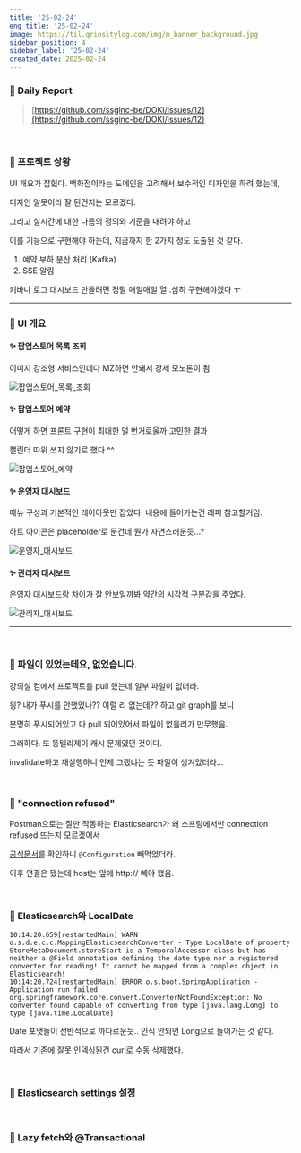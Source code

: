 ```yaml
---
title: '25-02-24'
eng_title: '25-02-24'
image: https://til.qriositylog.com/img/m_banner_background.jpg
sidebar_position: 4
sidebar_label: '25-02-24'
created_date: 2025-02-24
---
```


### 📌 Daily Report
> [https://github.com/ssginc-be/DOKI/issues/12](https://github.com/ssginc-be/DOKI/issues/12)

<br/>

### 📌 프로젝트 상황
UI 개요가 잡혔다. 백화점이라는 도메인을 고려해서 보수적인 디자인을 하려 했는데,

디자인 알못이라 잘 된건지는 모르겠다.

그리고 실시간에 대한 나름의 정의와 기준을 내려야 하고

이를 기능으로 구현해야 하는데, 지금까지 한 2가지 정도 도출된 것 같다.

1. 예약 부하 분산 처리 (Kafka)
2. SSE 알림

키바나 로그 대시보드 만들려면 정말 매일매일 열..심히 구현해야겠다 ㅜ

---
### 📌 UI 개요

#### ✨ 팝업스토어 목록 조회
이미지 강조형 서비스인데다 MZ하면 안돼서 강제 모노톤이 됨

![팝업스토어_목록_조회](https://github.com/user-attachments/assets/90121139-03ea-4fda-8493-91abae9a4e59)

#### ✨ 팝업스토어 예약
어떻게 하면 프론트 구현이 최대한 덜 번거로울까 고민한 결과

캘린더 따위 쓰지 않기로 했다 ^^

![팝업스토어_예약](https://github.com/user-attachments/assets/43e3ea84-e6a4-41f7-87c9-60a7e8669b0c)

#### ✨ 운영자 대시보드

메뉴 구성과 기본적인 레이아웃만 잡았다. 내용에 들어가는건 레퍼 참고할거임.

하트 아이콘은 placeholder로 둔건데 뭔가 자연스러운듯...?

![운영자_대시보드](https://github.com/user-attachments/assets/f22df443-96c0-4a98-ab23-02ced4a5c598)

#### ✨ 관리자 대시보드

운영자 대시보드랑 차이가 잘 안보일까봐 약간의 시각적 구분감을 주었다.

![관리자_대시보드](https://github.com/user-attachments/assets/b4f166f9-5ed9-497c-ae94-1c15c2c6e0b9)

---

<br/>

### 📌 파일이 있었는데요, 없었습니다.
강의실 컴에서 프로젝트를 pull 했는데 일부 파일이 없더라.

읭? 내가 푸시를 안했었나?? 이럴 리 없는데?? 하고 git graph를 보니

분명히 푸시되어있고 다 pull 되어있어서 파일이 없을리가 만무했음.

그러하다. 또 똥텔리제이 캐시 문제였던 것이다.

invalidate하고 재실행하니 언제 그랬냐는 듯 파일이 생겨있더라...

<br/>

### 📌 "connection refused"
Postman으로는 잘만 작동하는 Elasticsearch가 왜 스프링에서만 connection refused 뜨는지 모르겠어서

[공식문서](https://docs.spring.io/spring-data/elasticsearch/reference/elasticsearch/clients.html)를 확인하니 `@Configuration` 빼먹었더라.

이후 연결은 됐는데 host는 앞에 http:// 빼야 했음.

<br/>

### 📌 Elasticsearch와 LocalDate
```
10:14:20.659[restartedMain] WARN  o.s.d.e.c.c.MappingElasticsearchConverter - Type LocalDate of property StoreMetaDocument.storeStart is a TemporalAccessor class but has neither a @Field annotation defining the date type nor a registered converter for reading! It cannot be mapped from a complex object in Elasticsearch!
10:14:20.724[restartedMain] ERROR o.s.boot.SpringApplication - Application run failed
org.springframework.core.convert.ConverterNotFoundException: No converter found capable of converting from type [java.lang.Long] to type [java.time.LocalDate]
```

Date 포맷들이 전반적으로 까다로운듯.. 인식 안되면 Long으로 들어가는 것 같다.

따라서 기존에 잘못 인덱싱된건 curl로 수동 삭제했다.

<br/>

### 📌 Elasticsearch settings 설정

<br/>

### 📌 Lazy fetch와 @Transactional